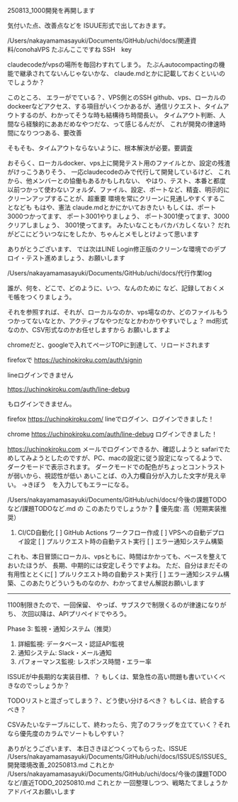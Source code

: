 
250813_1000開発を再開します

気付いた点、改善点などを
ISUUE形式で出しておきます。



/Users/nakayamamasayuki/Documents/GitHub/uchi/docs/関連資料/conohaVPS
たぶんここですね
SSH　key

claudecodeがvpsの場所を毎回わすれてしまう。
たぶんautocompactingの機能で継承されてないんじゃないかな、
claude.mdとかに記載しておくといいのでしょうか？

このところ、
エラーがでている？、VPS側とのSSH
github、vps、ローカルのdockeerなどアクセス、する項目がいくつかあるが、通信リクエスト、タイムアウトするのが、わかってそうな時も結構待ち時間長い。
タイムアウト判断、人間なら経験的にああだめなやつだな、って感じるんだが、
これが開発の律速時間になりつつある、要改善

そもそも、タイムアウトならないように、根本解決が必要。要調査

おそらく、ローカルdocker、vps上に開発テスト用のファイルとか、設定の残渣がけっこうありそう、
一応claudecodeのみで代行して開発しているけど、
これから、他メンバーとの協働もあるかもしれない、
やはり、テスト、本番と都度以前つかって使わないフォルダ、ファイル、設定、ポートなど、精査、明示的にクリーンアップすることが、超重要
環境を常にクリーンに見通しやすくすることなども
もはや、憲法
claude.mdとかにかいておきたい
もしくは、ポート3000つかってます、
ポート3001やりましょう、
ポート3001使ってます、3000クリアしましょう、
3001使ってます。
みたいなこともバカバカしくない？
だれがどこにどういつなにをしたか、ちゃんとメモしとけよって思います



ありがとうございます、
では次はLINE
  Login修正版のクリーンな環境でのデプロイ・テスト進めましょう、お願いします


  /Users/nakayamamasayuki/Documents/GitHub/uchi/docs/代行作業log

  誰が、何を、どこで、どのように、いつ、なんのために
  など、記録しておくメモ帳をつくりましょう。

  それを参照すれば、それが、ローカルなのか、vps場なのか、どのファイルもうつかってないなとか、アクティブなやつだなとかわかりやすいでしょ？
  md形式なのか、CSV形式なのかお任せしますから
  お願いしますよ

chromeだと、googleで入れてページTOPに到達して、リロードされます

firefoxで
  https://uchinokiroku.com/auth/signin

lineログインできません

https://uchinokiroku.com/auth/line-debug


もログインできません。


firefox
https://uchinokiroku.com/
lineでログイン、ログインできました！


chrome
https://uchinokiroku.com/auth/line-debug
ログインできました！



https://uchinokiroku.com
メールでログインできるか、確認しようと
safariでためしてみようとしたのですが、PC、macの設定に従う設定になってるようで、
ダークモードで表示されます。
ダークモードでの配色がちょっとコントラストが弱いから、視認性が低い
あいことば、の入力欄自分が入力した文字が見え辛い。
→きぼう　を入力してもエラーになる。

/Users/nakayamamasayuki/Documents/GitHub/uchi/docs/今後の課題TODOなど/課題TODOなど.md
の
このあたりでしょうか？
🚀 優先度: 高（短期実装推奨）
1. CI/CD自動化
[ ] GitHub Actions ワークフロー作成
[ ] VPSへの自動デプロイ設定
[ ] プルリクエスト時の自動テスト実行
[ ] エラー通知システム構築

これも、本日冒頭にローカル、vpsともに、時間はかかっても、ベースを整えておいたほうが、
長期、中期的には安定しそうですよね。
ただ、自分はまだその有用性ととくに[ ] プルリクエスト時の自動テスト実行
[ ] エラー通知システム構築、このあたりどういうものなのか、わかってません解説お願いします


***

1100制限きたので、一回保留、
やっぱ、サブスクで制限くるのが律速になりがち、
次回以降は、APIプリペイドでやろう。


Phase 3: 監視・通知システム（推奨）

  1. 詳細監視: データベース・認証API監視
  2. 通知システム: Slack・メール通知
  3. パフォーマンス監視: レスポンス時間・エラー率


ISSUEが中長期的な実装目標、？
もしくは、緊急性の高い問題も書いていくべきなのでっしょうか？

TODOリストと混ざってしまう？、どう使い分けるべき？
もしくは、統合するべき？

CSVみたいなテーブルにして、終わったら、完了のフラッグを立てていく？それなら優先度のカラムでソートもしやすい？

ありがとうございます、
本日さきほどつくってもらった、ISSUE
/Users/nakayamamasayuki/Documents/GitHub/uchi/docs/ISSUES/ISSUES_開発環境改善_20250813.md
これとか
/Users/nakayamamasayuki/Documents/GitHub/uchi/docs/今後の課題TODOなど/直近TODO_20250810.md
これとか
一回整理しつつ、戦略たてましょうか
アドバイスお願いします
